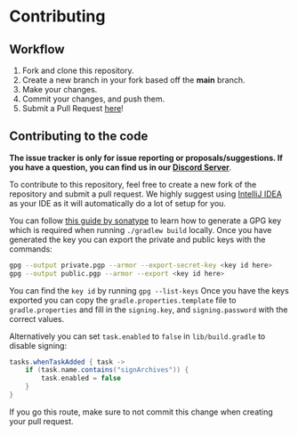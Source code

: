 # Contributing

## Workflow

1. Fork and clone this repository.
2. Create a new branch in your fork based off the **main** branch.
3. Make your changes.
4. Commit your changes, and push them.
5. Submit a Pull Request [here]!

## Contributing to the code

**The issue tracker is only for issue reporting or proposals/suggestions. If you
have a question, you can find us in our [Discord Server][discord server]**.

To contribute to this repository, feel free to create a new fork of the
repository and submit a pull request. We highly suggest using [IntelliJ IDEA][]
as your IDE as it will automatically do a lot of setup for you.

You can follow [this guide by sonatype][gpg-guide] to learn how to generate a
GPG key which is required when running `./gradlew build` locally.
Once you have generated the key you can export the private and public keys with the commands:

```sh
gpg --output private.pgp --armor --export-secret-key <key id here>  
gpg --output public.pgp --armor --export <key id here>    
```
You can find the `key id` by running `gpg --list-keys`
Once you have the keys exported you can copy the `gradle.properties.template` file
to `gradle.properties` and fill in the `signing.key`, and `signing.password` with the correct values.

Alternatively you can set `task.enabled` to `false` in `lib/build.gradle` to disable signing:
```gradle
tasks.whenTaskAdded { task ->
    if (task.name.contains("signArchives")) {
        task.enabled = false
    }
}
```
If you go this route, make sure to not commit this change when creating your pull request.

<!-- Link Dump -->

[discord server]: https://join.favware.tech
[here]: https://github.com/faware/java-result/pulls
[IntelliJ IDEA]: https://www.jetbrains.com/idea/
[gpg-guide]: https://central.sonatype.org/publish/requirements/gpg/#generating-a-key-pair
